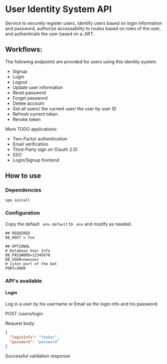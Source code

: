 # User Identity System API
 
 Service to securely register users, identify users based on login information and password, authorize accessability to routes based on roles of the user, and authenticate the user based on a JWT.

## Workflows:

The following endpoints are provided for users using this identity system.
* Signup
* Login
* Logout
* Update user information
* Reset password
* Forget password
* Delete account
* Get all users/ the current user/ the user by user ID
* Refresh current token
* Revoke token

More TODO applications:
* Two-Factor authentication
* Email verification
* Third-Party sign on (Oauth 2.0)
* SSO
* Login/Signup frontend

## How to use

### Dependencies

```
npm install
```

### Configuration

Copy the default `.env.default` to `.env` and modify as needed.

```
## REQUIRED
DB_HOST = foo

## OPTIONAL
# Database User Info
DB_PASSWORD=12345678
DB_USER=newuser
# isten port of the bot
PORT=3000
```

### API's available

#### Login
  Log in a user by his username or Email as the login info and his password.
  
  POST /users/login
  
Request body:
```json
{
  "loginInfo": "foobar",
  "password": "password"
}
```
Successful validation response:
